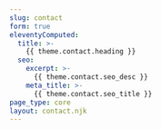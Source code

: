 ```yaml
---
slug: contact
form: true
eleventyComputed:
  title: >-
    {{ theme.contact.heading }}
  seo:
    excerpt: >-
      {{ theme.contact.seo_desc }}
    meta_title: >-
      {{ theme.contact.seo_title }}
page_type: core
layout: contact.njk
---
```

